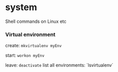 # system
Shell commands on Linux etc

### Virtual environment

create: `mkvirtualenv myEnv`

start:  `workon myEnv`

leave:  `deactivate`
list all environments: ´lsvirtualenv´


